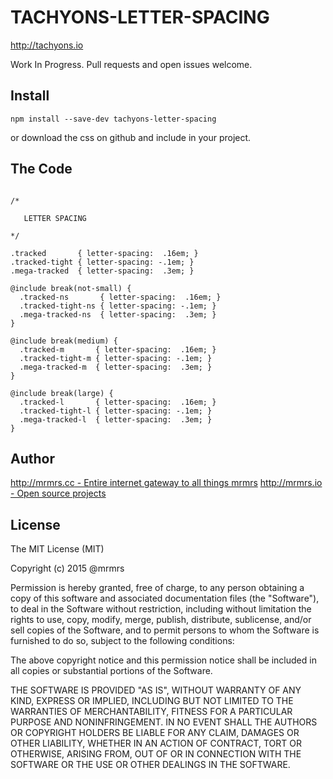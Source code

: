 # TACHYONS-LETTER-SPACING

http://tachyons.io

Work In Progress. Pull requests and open issues welcome.

## Install
```
npm install --save-dev tachyons-letter-spacing
```
or download the css on github and include in your project.

## The Code
```

/*

   LETTER SPACING

*/

.tracked       { letter-spacing:  .16em; }
.tracked-tight { letter-spacing: -.1em; }
.mega-tracked  { letter-spacing:  .3em; }

@include break(not-small) {
  .tracked-ns       { letter-spacing:  .16em; }
  .tracked-tight-ns { letter-spacing: -.1em; }
  .mega-tracked-ns  { letter-spacing:  .3em; }
}

@include break(medium) {
  .tracked-m       { letter-spacing:  .16em; }
  .tracked-tight-m { letter-spacing: -.1em; }
  .mega-tracked-m  { letter-spacing:  .3em; }
}

@include break(large) {
  .tracked-l       { letter-spacing:  .16em; }
  .tracked-tight-l { letter-spacing: -.1em; }
  .mega-tracked-l  { letter-spacing:  .3em; }
}
```

## Author

[http://mrmrs.cc - Entire internet gateway to all things mrmrs](http://mrmrs.cc)
[http://mrmrs.io - Open source projects](http://mrmrs.io)

## License

The MIT License (MIT)

Copyright (c) 2015 @mrmrs

Permission is hereby granted, free of charge, to any person obtaining a copy
of this software and associated documentation files (the "Software"), to deal
in the Software without restriction, including without limitation the rights
to use, copy, modify, merge, publish, distribute, sublicense, and/or sell
copies of the Software, and to permit persons to whom the Software is
furnished to do so, subject to the following conditions:

The above copyright notice and this permission notice shall be included in
all copies or substantial portions of the Software.

THE SOFTWARE IS PROVIDED "AS IS", WITHOUT WARRANTY OF ANY KIND, EXPRESS OR
IMPLIED, INCLUDING BUT NOT LIMITED TO THE WARRANTIES OF MERCHANTABILITY,
FITNESS FOR A PARTICULAR PURPOSE AND NONINFRINGEMENT. IN NO EVENT SHALL THE
AUTHORS OR COPYRIGHT HOLDERS BE LIABLE FOR ANY CLAIM, DAMAGES OR OTHER
LIABILITY, WHETHER IN AN ACTION OF CONTRACT, TORT OR OTHERWISE, ARISING FROM,
OUT OF OR IN CONNECTION WITH THE SOFTWARE OR THE USE OR OTHER DEALINGS IN
THE SOFTWARE.

